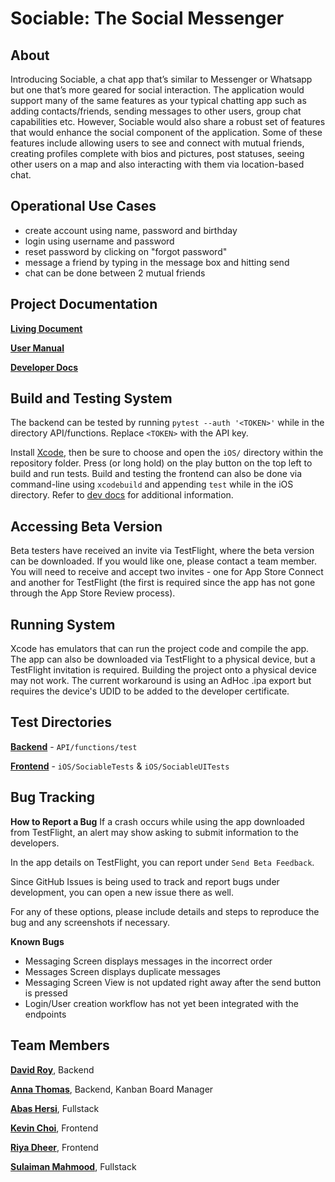 # Sociable: The Social Messenger

## About
Introducing Sociable, a chat app that’s similar to Messenger or Whatsapp but one that’s more geared for social interaction. The application would support many of the same features as your typical chatting app such as adding contacts/friends, sending messages to other users, group chat capabilities etc. However, Sociable would also share a robust set of features that would enhance the social component of the application. Some of these features include allowing users to see and connect with mutual friends, creating profiles complete with bios and pictures, post statuses, seeing other users on a map and also interacting with them via location-based chat. 

## Operational Use Cases
- create account using name, password and birthday
- login using username and password  
- reset password by clicking on "forgot password"
- message a friend by typing in the message box and hitting send
- chat can be done between 2 mutual friends  

## Project Documentation
**[Living Document](https://docs.google.com/document/d/18q35KYiigKOfsqSOqhWPQcTrDo5ftMfcEexdkJ5XZM0/edit?usp=sharing)**

**[User Manual](https://github.com/DavidSRoy/sociable/blob/master/documentation/user_docs.md)**

**[Developer Docs](https://github.com/DavidSRoy/sociable/blob/master/documentation/dev_docs.md)**

## Build and Testing System
The backend can be tested by running `pytest --auth '<TOKEN>'` while in the directory API/functions. Replace `<TOKEN>` with the API key.
  
Install [Xcode](https://developer.apple.com/xcode/), then be sure to choose and open the `iOS/` directory within the repository folder.
Press (or long hold) on the play button on the top left to build and run tests.
Build and testing the frontend can also be done via command-line using `xcodebuild` and appending `test` while in the iOS directory.
Refer to [dev docs](https://github.com/DavidSRoy/sociable/blob/master/documentation/dev_docs.md) for additional information.

## Accessing Beta Version
Beta testers have received an invite via TestFlight, where the beta version can be downloaded. If you would like one, please contact a team member. You will need to receive and accept two invites - one for App Store Connect and another for TestFlight (the first is required since the app has not gone through the App Store Review process).

## Running System
Xcode has emulators that can run the project code and compile the app.
The app can also be downloaded via TestFlight to a physical device, but a TestFlight invitation is required.
Building the project onto a physical device may not work. The current workaround is using an AdHoc .ipa export but requires the device's UDID to be added to the developer certificate.

## Test Directories
**[Backend](https://github.com/DavidSRoy/sociable/tree/master/API/functions/test)** - `API/functions/test`

**[Frontend](https://github.com/DavidSRoy/sociable/tree/master/iOS)** - `iOS/SociableTests` & `iOS/SociableUITests`

## Bug Tracking

**How to Report a Bug**
If a crash occurs while using the app downloaded from TestFlight, an alert may show asking to submit information to the developers.

In the app details on TestFlight, you can report under `Send Beta Feedback`.

Since GitHub Issues is being used to track and report bugs under development, you can open a new issue there as well.

For any of these options, please include details and steps to reproduce the bug and any screenshots if necessary.

**Known Bugs**
* Messaging Screen displays messages in the incorrect order
* Messages Screen displays duplicate messages
* Messaging Screen View is not updated right away after the send button is pressed
* Login/User creation workflow has not yet been integrated with the endpoints

## Team Members
**[David Roy](https://github.com/DavidSRoy)**, Backend

**[Anna Thomas](https://github.com/athomas9195)**, Backend, Kanban Board Manager

**[Abas Hersi](https://github.com/abis206)**, Fullstack

**[Kevin Choi](https://github.com/0xMango)**, Frontend

**[Riya Dheer](https://github.com/riyaDheer)**, Frontend

**[Sulaiman Mahmood](https://github.com/sulaiman-cse-uw)**, Fullstack 
